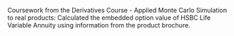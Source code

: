 Coursework from the Derivatives Course - Applied Monte Carlo Simulation to real products: Calculated the embedded option value of HSBC Life Variable Annuity using information from the product brochure.
